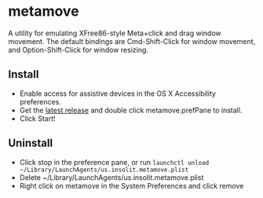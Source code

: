 # metamove

A utility for emulating XFree86-style Meta+click and drag window movement. The default bindings are Cmd-Shift-Click for window movement, and Option-Shift-Click for window resizing.

## Install
* Enable access for assistive devices in the OS X Accessibility preferences.
* Get the [latest release](https://github.com/jmgao/metamove/releases/tag/v0.2.0) and double click metamove.prefPane to install.
* Click Start!

## Uninstall
* Click stop in the preference pane, or run `launchctl unload ~/Library/LaunchAgents/us.insolit.metamove.plist` 
* Delete ~/Library/LaunchAgents/us.insolit.metamove.plist
* Right click on metamove in the System Preferences and click remove
